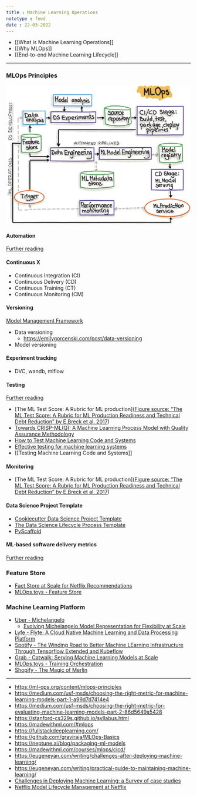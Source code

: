 ```yaml
---
title : Machine Learning Operations
notetype : feed
date : 22-03-2022
---
```



- [[What is Machine Learning Operations]]
- [[Why MLOps]]
- [[End-to-end Machine Learning Lifecycle]]



---

### MLOps Principles

![mlops-ci-cd](/assets/img/mlops-ci-cd.png)


#### Automation
[Further reading](https://cloud.google.com/architecture/mlops-continuous-delivery-and-automation-pipelines-in-machine-learning#top_of_page)


#### Continuous X
- Continuous Integration (CI)
- Continuous Delivery (CD)
- Continuous Training (CT)
- Continuous Monitoring (CM)


#### Versioning
[Model Management Framework](https://www.inovex.de/de/blog/machine-learning-model-management/)

- Data versioning
	- https://emilygorcenski.com/post/data-versioning
- Model versioning


#### Experiment tracking
- DVC, wandb, mlflow


#### Testing
[Further reading](https://ml-ops.org/content/mlops-principles#testing)
- [The ML Test Score: A Rubric for ML production]([Figure source: “The ML Test Score: A Rubric for ML Production Readiness and Technical Debt Reduction” by E.Breck et al. 2017](https://static.googleusercontent.com/media/research.google.com/en//pubs/archive/aad9f93b86b7addfea4c419b9100c6cdd26cacea.pdf))
- [Towards CRISP-ML(Q): A Machine Learning Process Model with Quality Assurance Methodology](https://arxiv.org/pdf/2003.05155.pdf)
- [How to Test Machine Learning Code and Systems](https://eugeneyan.com/writing/testing-ml/)
- [Effective testing for machine learning systems](https://www.jeremyjordan.me/testing-ml/)
- [[Testing Machine Learning Code and Systems]]


#### Monitoring
- [The ML Test Score: A Rubric for ML production]([Figure source: “The ML Test Score: A Rubric for ML Production Readiness and Technical Debt Reduction” by E.Breck et al. 2017](https://static.googleusercontent.com/media/research.google.com/en//pubs/archive/aad9f93b86b7addfea4c419b9100c6cdd26cacea.pdf))


#### Data Science Project Template
-   [Cookiecutter Data Science Project Template](https://drivendata.github.io/cookiecutter-data-science/)
-   [The Data Science Lifecycle Process Template](https://github.com/dslp/dslp-repo-template)
-   [PyScaffold](https://github.com/pyscaffold/pyscaffold)


#### ML-based software delivery metrics
[Further reading](https://ml-ops.org/content/mlops-principles#ml-based-software-delivery-metrics-4-metrics-from-accelerate)


### Feature Store
- [Fact Store at Scale for Netflix Recommendations](https://databricks.com/session/fact-store-scale-for-netflix-recommendations)
- [MLOps.toys - Feature Store](https://mlops.toys/feature-store)


### Machine Learning Platform
- [Uber - Michelangelo](https://eng.uber.com/michelangelo-machine-learning-platform/)
	- [Evolving Michelangelo Model Representation for Flexibility at Scale](https://eng.uber.com/michelangelo-machine-learning-model-representation/)
- [Lyfe - Flyte: A Cloud Native Machine Learning and Data Processing Platform](https://eng.lyft.com/introducing-flyte-cloud-native-machine-learning-and-data-processing-platform-fb2bb3046a59)
- [Spotify - The Winding Road to Better Machine LEarning Infrastructure Through Tensorflow Extended and Kubeflow](https://engineering.atspotify.com/2019/12/the-winding-road-to-better-machine-learning-infrastructure-through-tensorflow-extended-and-kubeflow/)
- [Grab - Catwalk: Serving Machine Learning Models at Scale](https://engineering.grab.com/catwalk-serving-machine-learning-models-at-scale)
- [MLOps.toys - Training Orchestration](https://mlops.toys/training-orchestration)
- [Shopify - The Magic of Merlin](https://shopify.engineering/merlin-shopify-machine-learning-platform)


---
- https://ml-ops.org/content/mlops-principles
- https://medium.com/usf-msds/choosing-the-right-metric-for-machine-learning-models-part-1-a99d7d7414e4
- https://medium.com/usf-msds/choosing-the-right-metric-for-evaluating-machine-learning-models-part-2-86d5649a5428
- https://stanford-cs329s.github.io/syllabus.html
- https://madewithml.com/#mlops
- https://fullstackdeeplearning.com/
- https://github.com/graviraja/MLOps-Basics
- https://neptune.ai/blog/packaging-ml-models
- https://madewithml.com/courses/mlops/cicd/
- https://eugeneyan.com/writing/challenges-after-deploying-machine-learning/
- https://eugeneyan.com/writing/practical-guide-to-maintaining-machine-learning/
- [Challenges in Deploying Machine Learning: a Survey of case studies](https://arxiv.org/pdf/2011.09926.pdf)
- [Netflix Model Lifecycle Management at Netflix](https://www.usenix.org/conference/opml20/presentation/cepoi)


